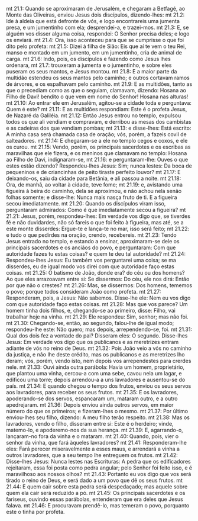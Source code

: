 mt 21.1: Quando se aproximaram de Jerusalém, e chegaram a Betfagé, ao Monte das Oliveiras, enviou Jesus dois discípulos, dizendo-lhes:
mt 21.2: Ide à aldeia que está defronte de vós, e logo encontrareis uma jumenta presa, e um jumentinho com ela; desprendei-a, e trazei-mos.
mt 21.3: E, se alguém vos disser alguma coisa, respondei: O Senhor precisa deles; e logo os enviará.
mt 21.4: Ora, isso aconteceu para que se cumprisse o que foi dito pelo profeta:
mt 21.5: Dizei à filha de Sião: Eis que aí te vem o teu Rei, manso e montado em um jumento, em um jumentinho, cria de animal de carga.
mt 21.6: Indo, pois, os discípulos e fazendo como Jesus lhes ordenara,
mt 21.7: trouxeram a jumenta e o jumentinho, e sobre eles puseram os seus mantos, e Jesus montou.
mt 21.8: E a maior parte da multidão estendeu os seus mantos pelo caminho; e outros cortavam ramos de árvores, e os espalhavam pelo caminho.
mt 21.9: E as multidões, tanto as que o precediam como as que o seguiam, clamavam, dizendo: Hosana ao Filho de Davi! bendito o que vem em nome do Senhor! Hosana nas alturas!
mt 21.10: Ao entrar ele em Jerusalém, agitou-se a cidade toda e perguntava: Quem é este?
mt 21.11: E as multidões respondiam: Este é o profeta Jesus, de Nazaré da Galiléia.
mt 21.12: Então Jesus entrou no templo, expulsou todos os que ali vendiam e compravam, e derribou as mesas dos cambistas e as cadeiras dos que vendiam pombas;
mt 21.13: e disse-lhes: Está escrito: A minha casa será chamada casa de oração; vós, porém, a fazeis covil de salteadores.
mt 21.14: E chegaram-se a ele no templo cegos e coxos, e ele os curou.
mt 21.15: Vendo, porém, os principais sacerdotes e os escribas as maravilhas que ele fizera, e os meninos que clamavam no templo: Hosana ao Filho de Davi, indignaram-se,
mt 21.16: e perguntaram-lhe: Ouves o que estes estão dizendo? Respondeu-lhes Jesus: Sim; nunca lestes: Da boca de pequeninos e de criancinhas de peito tiraste perfeito louvor?
mt 21.17: E deixando-os, saiu da cidade para Betânia, e ali passou a noite.
mt 21.18: Ora, de manhã, ao voltar à cidade, teve fome;
mt 21.19: e, avistando uma figueira à beira do caminho, dela se aproximou, e não achou nela senão folhas somente; e disse-lhe: Nunca mais nasça fruto de ti. E a figueira secou imediatamente.
mt 21.20: Quando os discípulos viram isso, perguntaram admirados: Como é que imediatamente secou a figueira?
mt 21.21: Jesus, porém, respondeu-lhes: Em verdade vos digo que, se tiverdes fé e não duvidardes, não só fareis o que foi feito à figueira, mas até, se a este monte disserdes: Ergue-te e lança-te no mar, isso será feito;
mt 21.22: e tudo o que pedirdes na oração, crendo, recebereis.
mt 21.23: Tendo Jesus entrado no templo, e estando a ensinar, aproximaram-se dele os principais sacerdotes e os anciãos do povo, e perguntaram: Com que autoridade fazes tu estas coisas? e quem te deu tal autoridade?
mt 21.24: Respondeu-lhes Jesus: Eu também vos perguntarei uma coisa; se ma disserdes, eu de igual modo vos direi com que autoridade faço estas coisas.
mt 21.25: O batismo de João, donde era? do céu ou dos homens? Ao que eles arrazoavam entre si: Se dissermos: Do céu, ele nos dirá: Então por que não o crestes?
mt 21.26: Mas, se dissermos: Dos homens, tememos o povo; porque todos consideram João como profeta.
mt 21.27: Responderam, pois, a Jesus: Não sabemos. Disse-lhe ele: Nem eu vos digo com que autoridade faço estas coisas.
mt 21.28: Mas que vos parece? Um homem tinha dois filhos, e, chegando-se ao primeiro, disse: Filho, vai trabalhar hoje na vinha.
mt 21.29: Ele respondeu: Sim, senhor; mas não foi.
mt 21.30: Chegando-se, então, ao segundo, falou-lhe de igual modo; respondeu-lhe este: Não quero; mas depois, arrependendo-se, foi.
mt 21.31: Qual dos dois fez a vontade do pai? Disseram eles: O segundo. Disse-lhes Jesus: Em verdade vos digo que os publicanos e as meretrizes entram adiante de vós no reino de Deus.
mt 21.32: Pois João veio a vós no caminho da justiça, e não lhe deste crédito, mas os publicanos e as meretrizes lho deram; vós, porém, vendo isto, nem depois vos arrependestes para crerdes nele.
mt 21.33: Ouvi ainda outra parábola: Havia um homem, proprietário, que plantou uma vinha, cercou-a com uma sebe, cavou nela um lagar, e edificou uma torre; depois arrendou-a a uns lavradores e ausentou-se do país.
mt 21.34: E quando chegou o tempo dos frutos, enviou os seus servos aos lavradores, para receber os seus frutos.
mt 21.35: E os lavradores, apoderando-se dos servos, espancaram um, mataram outro, e a outro apedrejaram.
mt 21.36: Depois enviou ainda outros servos, em maior número do que os primeiros; e fizeram-lhes o mesmo.
mt 21.37: Por último enviou-lhes seu filho, dizendo: A meu filho terão respeito.
mt 21.38: Mas os lavradores, vendo o filho, disseram entre si: Este é o herdeiro; vinde, matemo-lo, e apoderemo-nos da sua herança.
mt 21.39: E, agarrando-o, lançaram-no fora da vinha e o mataram.
mt 21.40: Quando, pois, vier o senhor da vinha, que fará àqueles lavradores?
mt 21.41: Responderam-lhe eles: Fará perecer miseravelmente a esses maus, e arrendará a vinha a outros lavradores, que a seu tempo lhe entreguem os frutos.
mt 21.42: Disse-lhes Jesus: Nunca lestes nas Escrituras: A pedra que os edificadores rejeitaram, essa foi posta como pedra angular; pelo Senhor foi feito isso, e é maravilhoso aos nossos olhos?
mt 21.43: Portanto eu vos digo que vos será tirado o reino de Deus, e será dado a um povo que dê os seus frutos.
mt 21.44: E quem cair sobre esta pedra será despedaçado; mas aquele sobre quem ela cair será reduzido a pó.
mt 21.45: Os principais sacerdotes e os fariseus, ouvindo essas parábolas, entenderam que era deles que Jesus falava.
mt 21.46: E procuravam prendê-lo, mas temeram o povo, porquanto este o tinha por profeta.
